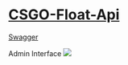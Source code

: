 # [CSGO-Float-Api](https://csgofloat-api.com/)


[Swagger](https://csgofloat-api.com/swagger/index.html)

Admin Interface
![](https://image.prntscr.com/image/mRvxG8QVRRyuqUGslcvrGg.png) 
